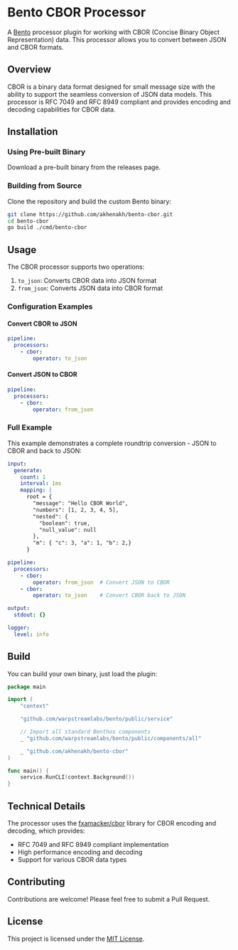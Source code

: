 # Bento CBOR Processor

A [Bento](https://warpstreamlabs.github.io/bento/) processor plugin for working with CBOR (Concise Binary Object Representation) data. This processor allows you to convert between JSON and CBOR formats.

## Overview

CBOR is a binary data format designed for small message size with the ability to support the seamless conversion of JSON data models. This processor is RFC 7049 and RFC 8949 compliant and provides encoding and decoding capabilities for CBOR data.

## Installation

### Using Pre-built Binary

Download a pre-built binary from the releases page.

### Building from Source

Clone the repository and build the custom Bento binary:

```bash
git clone https://github.com/akhenakh/bento-cbor.git
cd bento-cbor
go build ./cmd/bento-cbor
```

## Usage

The CBOR processor supports two operations:

1. `to_json`: Converts CBOR data into JSON format
2. `from_json`: Converts JSON data into CBOR format

### Configuration Examples

#### Convert CBOR to JSON

```yaml
pipeline:
  processors:
    - cbor:
        operator: to_json
```

#### Convert JSON to CBOR

```yaml
pipeline:
  processors:
    - cbor:
        operator: from_json
```

### Full Example

This example demonstrates a complete roundtrip conversion - JSON to CBOR and back to JSON:

```yaml
input:
  generate:
    count: 1
    interval: 1ms
    mapping: |
      root = {
        "message": "Hello CBOR World",
        "numbers": [1, 2, 3, 4, 5],
        "nested": {
          "boolean": true,
          "null_value": null
        },
        "m": { "c": 3, "a": 1, "b": 2,}
      }

pipeline:
  processors:
    - cbor:
        operator: from_json  # Convert JSON to CBOR
    - cbor:
        operator: to_json    # Convert CBOR back to JSON

output:
  stdout: {}

logger:
  level: info
```

## Build
You can build your own binary, just load the plugin:

```go
package main

import (
	"context"

	"github.com/warpstreamlabs/bento/public/service"

	// Import all standard Benthos components
	_ "github.com/warpstreamlabs/bento/public/components/all"

	_ "github.com/akhenakh/bento-cbor"
)

func main() {
	service.RunCLI(context.Background())
}
```

## Technical Details

The processor uses the [fxamacker/cbor](https://github.com/fxamacker/cbor) library for CBOR encoding and decoding, which provides:

- RFC 7049 and RFC 8949 compliant implementation
- High performance encoding and decoding
- Support for various CBOR data types

## Contributing

Contributions are welcome! Please feel free to submit a Pull Request.

## License

This project is licensed under the [MIT License](LICENSE).
